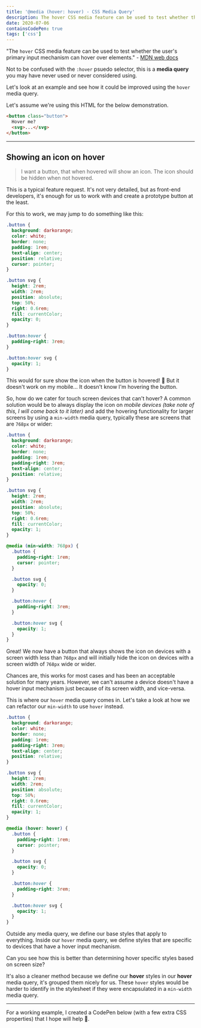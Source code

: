 ```yaml
---
title: '@media (hover: hover) - CSS Media Query'
description: The hover CSS media feature can be used to test whether the user's primary input mechanism can hover over elements.
date: 2020-07-06
containsCodePen: true
tags: ['css']
---
```


"The `hover` CSS media feature can be used to test whether the user's primary input mechanism can hover over elements." - [MDN web docs](https://developer.mozilla.org/en-US/docs/Web/CSS/@media/hover)

Not to be confused with the `:hover` psuedo selector, this is a **media query** you may have never used or never considered using.

Let's look at an example and see how it could be improved using the `hover` media query.

Let's assume we're using this HTML for the below demonstration.

```html
<button class="button">
  Hover me?
  <svg>...</svg>
</button>
```

---

## Showing an icon on hover

<blockquote class="blockquote">
  I want a button, that when hovered will show an icon. The icon should be hidden when not hovered.
</blockquote>

This is a typical feature request. It's not very detailed, but as front-end developers, it's enough for us to work with and create a prototype button at the least.

For this to work, we may jump to do something like this:

```css
.button {
  background: darkorange;
  color: white;
  border: none;
  padding: 1rem;
  text-align: center;
  position: relative;
  cursor: pointer;
}

.button svg {
  height: 2rem;
  width: 2rem;
  position: absolute;
  top: 50%;
  right: 0.6rem;
  fill: currentColor;
  opacity: 0;
}

.button:hover {
  padding-right: 3rem;
}

.button:hover svg {
  opacity: 1;
}
```

This would for sure show the icon when the button is hovered! 💪 But it doesn't work on my mobile... It doesn't know I'm hovering the button.

So, how do we cater for touch screen devices that can't hover? A common solution would be to always display the icon on _mobile devices (take note of this, I will come back to it later)_ and add the hovering functionality for larger screens by using a `min-width` media query, typically these are screens that are `768px` or wider:

```css
.button {
  background: darkorange;
  color: white;
  border: none;
  padding: 1rem;
  padding-right: 3rem;
  text-align: center;
  position: relative;
}

.button svg {
  height: 2rem;
  width: 2rem;
  position: absolute;
  top: 50%;
  right: 0.6rem;
  fill: currentColor;
  opacity: 1;
}

@media (min-width: 768px) {
  .button {
    padding-right: 1rem;
    cursor: pointer;
  }

  .button svg {
    opacity: 0;
  }

  .button:hover {
    padding-right: 3rem;
  }

  .button:hover svg {
    opacity: 1;
  }
}
```

Great! We now have a button that always shows the icon on devices with a screen width less than `768px` and will initially hide the icon on devices with a screen width of `768px` wide or wider.

Chances are, this works for most cases and has been an acceptable solution for many years. However, we can't assume a device doesn't have a hover input mechanism just because of its screen width, and vice-versa.

This is where our `hover` media query comes in. Let's take a look at how we can refactor our `min-width` to use `hover` instead.

```css
.button {
  background: darkorange;
  color: white;
  border: none;
  padding: 1rem;
  padding-right: 3rem;
  text-align: center;
  position: relative;
}

.button svg {
  height: 2rem;
  width: 2rem;
  position: absolute;
  top: 50%;
  right: 0.6rem;
  fill: currentColor;
  opacity: 1;
}

@media (hover: hover) {
  .button {
    padding-right: 1rem;
    cursor: pointer;
  }

  .button svg {
    opacity: 0;
  }

  .button:hover {
    padding-right: 3rem;
  }

  .button:hover svg {
    opacity: 1;
  }
}
```

Outside any media query, we define our base styles that apply to everything. Inside our `hover` media query, we define styles that are specific to devices that have a hover input mechanism.

Can you see how this is better than determining hover specific styles based on screen size?

It's also a cleaner method because we define our **hover** styles in our **hover** media query, it's grouped them nicely for us. These `hover` styles would be harder to identify in the stylesheet if they were encapsulated in a `min-width` media query.

---

For a working example, I created a CodePen below (with a few extra CSS properties) that I hope will help 🙂.

<codepen slug-hash="jOWZRXX" pen-title="hover: hover media query"></codepen>
